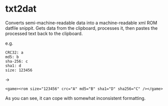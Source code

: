 # txt2dat
Converts semi-machine-readable data into a machine-readable xml ROM datfile snippit. Gets data from the clipboard, processes it, then pastes the processed text back to the clipboard.


e.g.
```
CRC32: a
md5: b
sha-256: c
sha1: d
size: 123456
```

->

```
<game><rom size="123456" crc="A" md5="B" sha1="D" sha256="C" /></game>
```

As you can see, it can cope with somewhat inconsistent formatting.
